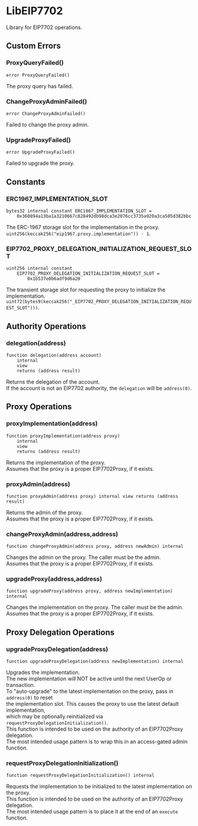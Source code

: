 # LibEIP7702

Library for EIP7702 operations.






<!-- customintro:start --><!-- customintro:end -->

## Custom Errors

### ProxyQueryFailed()

```solidity
error ProxyQueryFailed()
```

The proxy query has failed.

### ChangeProxyAdminFailed()

```solidity
error ChangeProxyAdminFailed()
```

Failed to change the proxy admin.

### UpgradeProxyFailed()

```solidity
error UpgradeProxyFailed()
```

Failed to upgrade the proxy.

## Constants

### ERC1967_IMPLEMENTATION_SLOT

```solidity
bytes32 internal constant ERC1967_IMPLEMENTATION_SLOT =
    0x360894a13ba1a3210667c828492db98dca3e2076cc3735a920a3ca505d382bbc
```

The ERC-1967 storage slot for the implementation in the proxy.   
`uint256(keccak256("eip1967.proxy.implementation")) - 1`.

### EIP7702_PROXY_DELEGATION_INITIALIZATION_REQUEST_SLOT

```solidity
uint256 internal constant
    EIP7702_PROXY_DELEGATION_INITIALIZATION_REQUEST_SLOT =
        0x1b537e0b6adf9d6a20
```

The transient storage slot for requesting the proxy to initialize the implementation.   
`uint72(bytes9(keccak256("_EIP7702_PROXY_DELEGATION_INITIALIZATION_REQUEST_SLOT")))`.

## Authority Operations

### delegation(address)

```solidity
function delegation(address account)
    internal
    view
    returns (address result)
```

Returns the delegation of the account.   
If the account is not an EIP7702 authority, the `delegation` will be `address(0)`.

## Proxy Operations

### proxyImplementation(address)

```solidity
function proxyImplementation(address proxy)
    internal
    view
    returns (address result)
```

Returns the implementation of the proxy.   
Assumes that the proxy is a proper EIP7702Proxy, if it exists.

### proxyAdmin(address)

```solidity
function proxyAdmin(address proxy) internal view returns (address result)
```

Returns the admin of the proxy.   
Assumes that the proxy is a proper EIP7702Proxy, if it exists.

### changeProxyAdmin(address,address)

```solidity
function changeProxyAdmin(address proxy, address newAdmin) internal
```

Changes the admin on the proxy. The caller must be the admin.   
Assumes that the proxy is a proper EIP7702Proxy, if it exists.

### upgradeProxy(address,address)

```solidity
function upgradeProxy(address proxy, address newImplementation) internal
```

Changes the implementation on the proxy. The caller must be the admin.   
Assumes that the proxy is a proper EIP7702Proxy, if it exists.

## Proxy Delegation Operations

### upgradeProxyDelegation(address)

```solidity
function upgradeProxyDelegation(address newImplementation) internal
```

Upgrades the implementation.   
The new implementation will NOT be active until the next UserOp or transaction.   
To "auto-upgrade" to the latest implementation on the proxy, pass in `address(0)` to reset   
the implementation slot. This causes the proxy to use the latest default implementation,   
which may be optionally reinitialized via `requestProxyDelegationInitialization()`.   
This function is intended to be used on the authority of an EIP7702Proxy delegation.   
The most intended usage pattern is to wrap this in an access-gated admin function.

### requestProxyDelegationInitialization()

```solidity
function requestProxyDelegationInitialization() internal
```

Requests the implementation to be initialized to the latest implementation on the proxy.   
This function is intended to be used on the authority of an EIP7702Proxy delegation.   
The most intended usage pattern is to place it at the end of an `execute` function.